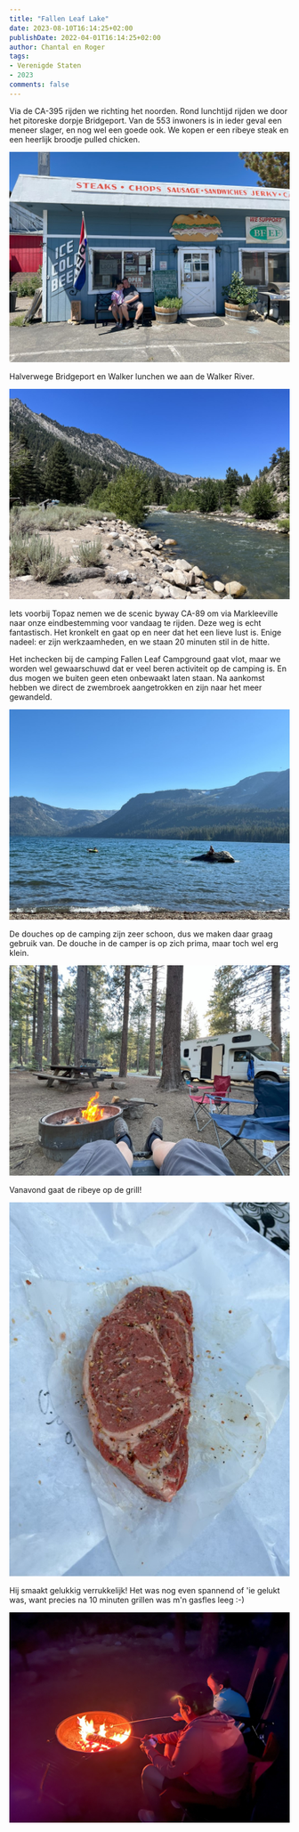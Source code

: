 ```yaml
---
title: "Fallen Leaf Lake"
date: 2023-08-10T16:14:25+02:00
publishDate: 2022-04-01T16:14:25+02:00
author: Chantal en Roger
tags:
- Verenigde Staten
- 2023
comments: false
---
```


Via de CA-395 rijden we richting het noorden. Rond lunchtijd rijden we door het pitoreske dorpje Bridgeport. Van de 553 inwoners is in ieder geval een meneer slager, en nog wel een goede ook. We kopen er een ribeye steak en een heerlijk broodje pulled chicken.

![Bridgeport](./images/IMG_3748.jpg)

Halverwege Bridgeport en Walker lunchen we aan de Walker River.

![Walker River](./images/IMG_7496.JPG)

Iets voorbij Topaz nemen we de scenic byway CA-89 om via Markleeville naar onze eindbestemming voor vandaag te rijden. Deze weg is echt fantastisch. Het kronkelt en gaat op en neer dat het een lieve lust is. Enige nadeel: er zijn werkzaamheden, en we staan 20 minuten stil in de hitte.

Het inchecken bij de camping Fallen Leaf Campground gaat vlot, maar we worden wel gewaarschuwd dat er veel beren activiteit op de camping is. En dus mogen we buiten geen eten onbewaakt laten staan. Na aankomst hebben we direct de zwembroek aangetrokken en zijn naar het meer gewandeld.

![Fallen Leaf](./images/IMG_3754.jpg)

De douches op de camping zijn zeer schoon, dus we maken daar graag gebruik van. De douche in de camper is op zich prima, maar toch wel erg klein.

![Fallen Leaf](./images/IMG_3755.jpg)

Vanavond gaat de ribeye op de grill!

![Fallen Leaf](./images/IMG_3756.jpg)

Hij smaakt gelukkig verrukkelijk! Het was nog even spannend of 'ie gelukt was, want precies na 10 minuten grillen was m'n gasfles leeg :-)

![Fallen Leaf](./images/IMG_3757.jpg)
